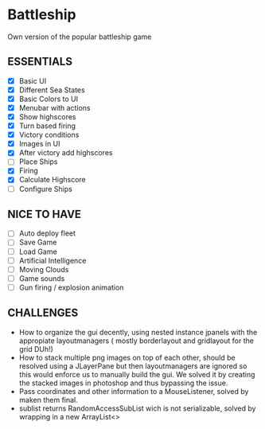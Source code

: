 # Battleship
Own version of the popular battleship game

## ESSENTIALS
- [x] Basic UI
- [x] Different Sea States
- [x] Basic Colors to UI
- [x] Menubar with actions
- [x] Show highscores
- [x] Turn based firing
- [x] Victory conditions
- [x] Images in UI
- [x] After victory add highscores
- [ ] Place Ships
- [x] Firing
- [x] Calculate Highscore
- [ ] Configure Ships

## NICE TO HAVE
- [ ] Auto deploy fleet
- [ ] Save Game
- [ ] Load Game
- [ ] Artificial Intelligence
- [ ] Moving Clouds
- [ ] Game sounds
- [ ] Gun firing / explosion animation

## CHALLENGES
- How to organize the gui decently, using nested instance jpanels with the appropiate layoutmanagers ( mostly borderlayout and gridlayout for the grid DUh!)
- How to stack multiple png images on top of each other, should be resolved using a JLayerPane but then layoutmanagers are ignored so this would enforce us to manually build the gui. We solved it by creating the stacked images in photoshop and thus bypassing the issue.
- Pass coordinates and other information to a MouseListener, solved by maken them final.
- sublist returns RandomAccessSubList wich is not serializable, solved by wrapping in a new ArrayList<>
